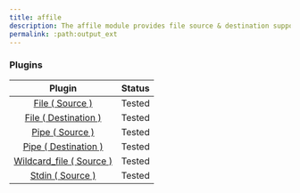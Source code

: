 ```yaml
---
title: affile
description: The affile module provides file source & destination support for syslog-ng.
permalink: :path:output_ext
---
```


### Plugins

|                            Plugin                            | Status |
| :----------------------------------------------------------: | :----: |
|           [File ( Source )](file-source-driver)              | Tested |
|      [File ( Destination )](file-destination-driver)         | Tested |
|           [Pipe ( Source )](pipe-source-driver)              | Tested |
|      [Pipe ( Destination )](pipe-destination-driver)         | Tested |
| [Wildcard\_file ( Source )](wildcard_file-source-driver)     | Tested |
|          [Stdin ( Source )](stdin-source-driver)             | Tested |
